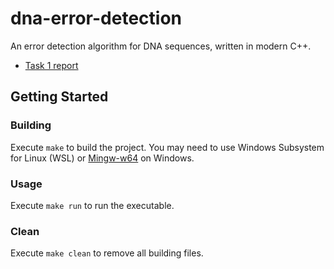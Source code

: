 # dna-error-detection

An error detection algorithm for DNA sequences, written in modern C++.

- [Task 1 report](./report/task_1.md)

## Getting Started

### Building

Execute `make` to build the project. You may need to use Windows Subsystem for Linux (WSL) or [Mingw-w64](http://mingw-w64.org) on Windows.

### Usage

Execute `make run` to run the executable.

### Clean

Execute `make clean` to remove all building files.
